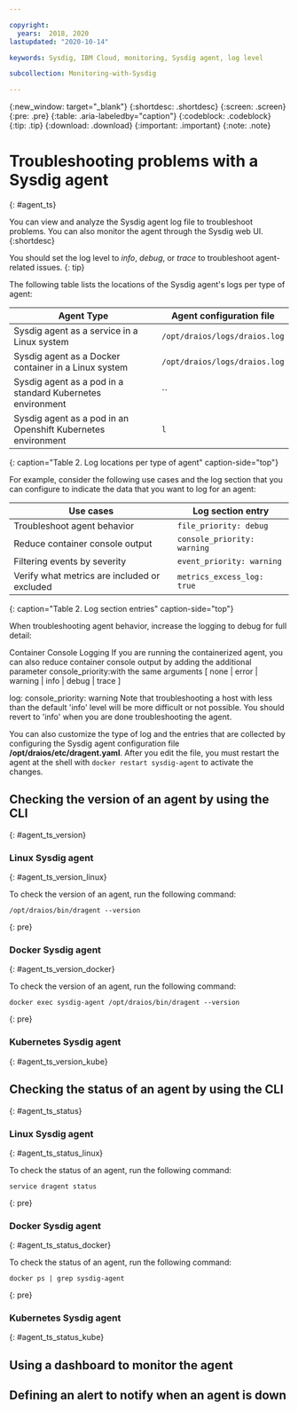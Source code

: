 ```yaml
---

copyright:
  years:  2018, 2020
lastupdated: "2020-10-14"

keywords: Sysdig, IBM Cloud, monitoring, Sysdig agent, log level

subcollection: Monitoring-with-Sysdig

---
```


{:new_window: target="_blank"}
{:shortdesc: .shortdesc}
{:screen: .screen}
{:pre: .pre}
{:table: .aria-labeledby="caption"}
{:codeblock: .codeblock}
{:tip: .tip}
{:download: .download}
{:important: .important}
{:note: .note}

# Troubleshooting problems with a Sysdig agent
{: #agent_ts}

You can view and analyze the Sysdig agent log file to troubleshoot problems. You can also monitor the agent through the Sysdig web UI.
{:shortdesc}



You should set the log level to *info*, *debug*, or *trace* to troubleshoot agent-related issues.
{: tip}


The following table lists the locations of the Sysdig agent's logs per type of agent:

| Agent Type                                                    | Agent configuration file                  |
|---------------------------------------------------------------|-------------------------------------------|
| Sysdig agent as a service in a Linux system                   | `/opt/draios/logs/draios.log`             |
| Sysdig agent as a Docker container in a Linux system          | `/opt/draios/logs/draios.log`             |
| Sysdig agent as a pod in a standard Kubernetes environment    | ``             |
| Sysdig agent as a pod in an Openshift Kubernetes environment  | `l`             |
{: caption="Table 2. Log locations per type of agent" caption-side="top"} 


For example, consider the following use cases and the log section that you can configure to indicate the data that you want to log for an agent:

| Use cases                                     | Log section entry           |
|-----------------------------------------------|-----------------------------|
| Troubleshoot agent behavior                   | `file_priority: debug`      |
| Reduce container console output               | `console_priority: warning` |
| Filtering events by severity                  | `event_priority: warning`   |
| Verify what metrics are included or excluded  | `metrics_excess_log: true`  |
{: caption="Table 2. Log section entries" caption-side="top"} 



When troubleshooting agent behavior, increase the logging to debug for full detail:

Container Console Logging
If you are running the containerized agent, you can also reduce container console output by adding the additional parameter console_priority:with the same arguments [ none | error | warning | info | debug | trace ]

log:
  console_priority: warning
Note that troubleshooting a host with less than the default 'info' level will be more difficult or not possible. You should revert to 'info' when you are done troubleshooting the agent.





You can also customize the type of log and the entries that are collected by configuring the Sysdig agent configuration file **/opt/draios/etc/dragent.yaml**. After you edit the file, you must restart the agent at the shell with `docker restart sysdig-agent` to activate the changes.



## Checking the version of an agent by using the CLI
{: #agent_ts_version}

### Linux Sysdig agent
{: #agent_ts_version_linux}

To check the version of an agent, run the following command:

```
/opt/draios/bin/dragent --version
```
{: pre}



### Docker Sysdig agent
{: #agent_ts_version_docker}

To check the version of an agent, run the following command:

```
docker exec sysdig-agent /opt/draios/bin/dragent --version
```
{: pre}


### Kubernetes Sysdig agent
{: #agent_ts_version_kube}



## Checking the status of an agent by using the CLI
{: #agent_ts_status}

### Linux Sysdig agent
{: #agent_ts_status_linux}

To check the status of an agent, run the following command:

```
service dragent status
```
{: pre}



### Docker Sysdig agent
{: #agent_ts_status_docker}

To check the status of an agent, run the following command:

```
docker ps | grep sysdig-agent
```
{: pre}


### Kubernetes Sysdig agent
{: #agent_ts_status_kube}





## Using a dashboard to monitor the agent


## Defining an alert to notify when an agent is down


